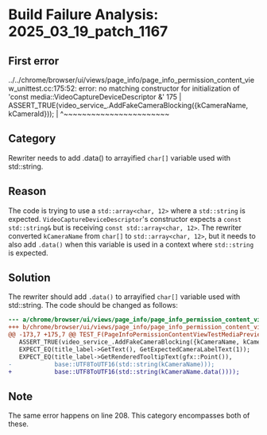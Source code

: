 # Build Failure Analysis: 2025_03_19_patch_1167

## First error

../../chrome/browser/ui/views/page_info/page_info_permission_content_view_unittest.cc:175:52: error: no matching constructor for initialization of 'const media::VideoCaptureDeviceDescriptor &'
  175 |   ASSERT_TRUE(video_service_.AddFakeCameraBlocking({kCameraName, kCameraId}));
      |                                                    ^~~~~~~~~~~~~~~~~~~~~~~~

## Category
Rewriter needs to add .data() to arrayified `char[]` variable used with std::string.

## Reason
The code is trying to use a `std::array<char, 12>` where a `std::string` is expected. `VideoCaptureDeviceDescriptor`'s constructor expects a `const std::string&` but is receiving `const std::array<char, 12>`. The rewriter converted `kCameraName` from `char[]` to `std::array<char, 12>`, but it needs to also add `.data()` when this variable is used in a context where `std::string` is expected.

## Solution
The rewriter should add `.data()` to arrayified `char[]` variable used with std::string. The code should be changed as follows:

```diff
--- a/chrome/browser/ui/views/page_info/page_info_permission_content_view_unittest.cc
+++ b/chrome/browser/ui/views/page_info/page_info_permission_content_view_unittest.cc
@@ -173,7 +175,7 @@ TEST_F(PageInfoPermissionContentViewTestMediaPreview, MediaPreviewCamera) {
   ASSERT_TRUE(video_service_.AddFakeCameraBlocking({kCameraName, kCameraId}));
   EXPECT_EQ(title_label->GetText(), GetExpectedCameraLabelText(1));
   EXPECT_EQ(title_label->GetRenderedTooltipText(gfx::Point()),
-            base::UTF8ToUTF16(std::string(kCameraName)));
+            base::UTF8ToUTF16(std::string(kCameraName.data())));

```

## Note
The same error happens on line 208. This category encompasses both of these.